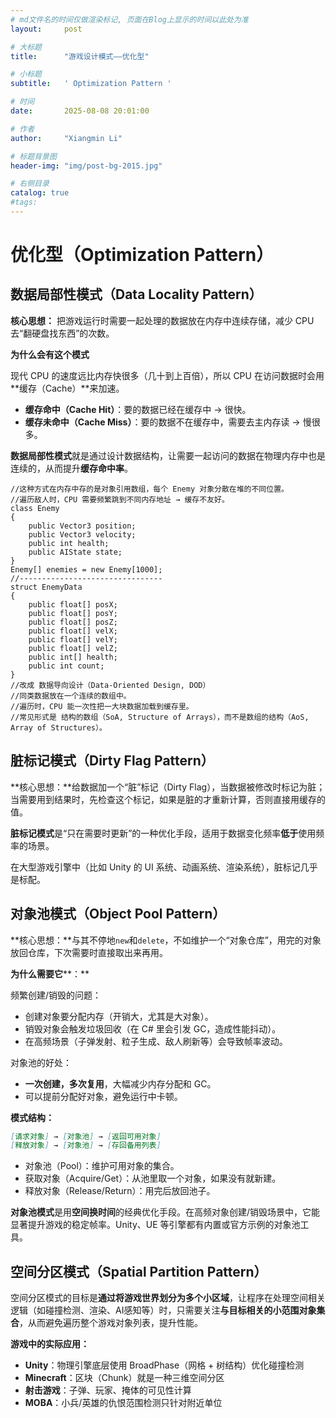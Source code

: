 ```yaml
---
# md文件名的时间仅做渲染标记, 页面在Blog上显示的时间以此处为准
layout:     post

# 大标题
title:      "游戏设计模式——优化型"

# 小标题
subtitle:   ' Optimization Pattern '

# 时间
date:       2025-08-08 20:01:00

# 作者
author:     "Xiangmin Li"

# 标题背景图
header-img: "img/post-bg-2015.jpg"

# 右侧目录
catalog: true
#tags:
---
```

<!--------------------以下为页面正文---------------------->

# 优化型（Optimization Pattern）

## 数据局部性模式（Data Locality Pattern）

**核心思想：** 把游戏运行时需要一起处理的数据放在内存中连续存储，减少 CPU 去“翻硬盘找东西”的次数。

**为什么会有这个模式**

现代 CPU 的速度远比内存快很多（几十到上百倍），所以 CPU 在访问数据时会用**缓存（Cache）**来加速。

- **缓存命中（Cache Hit）**：要的数据已经在缓存中 → 很快。
- **缓存未命中（Cache Miss）**：要的数据不在缓存中，需要去主内存读 → 慢很多。

**数据局部性模式**就是通过设计数据结构，让需要一起访问的数据在物理内存中也是连续的，从而提升**缓存命中率**。

```text 
//这种方式在内存中存的是对象引用数组，每个 Enemy 对象分散在堆的不同位置。
//遍历敌人时，CPU 需要频繁跳到不同内存地址 → 缓存不友好。
class Enemy
{
    public Vector3 position;
    public Vector3 velocity;
    public int health;
    public AIState state;
}
Enemy[] enemies = new Enemy[1000];
//--------------------------------
struct EnemyData
{
    public float[] posX;
    public float[] posY;
    public float[] posZ;
    public float[] velX;
    public float[] velY;
    public float[] velZ;
    public int[] health;
    public int count;
}
//改成 数据导向设计（Data-Oriented Design, DOD）
//同类数据放在一个连续的数组中。
//遍历时，CPU 能一次性把一大块数据加载到缓存里。
//常见形式是 结构的数组（SoA, Structure of Arrays），而不是数组的结构（AoS, Array of Structures）。
```


## 脏标记模式（Dirty Flag Pattern）

**核心思想：**给数据加一个“脏”标记（Dirty Flag），当数据被修改时标记为脏；当需要用到结果时，先检查这个标记，如果是脏的才重新计算，否则直接用缓存的值。

**脏标记模式**是“只在需要时更新”的一种优化手段，适用于数据变化频率**低于**使用频率的场景。

在大型游戏引擎中（比如 Unity 的 UI 系统、动画系统、渲染系统），脏标记几乎是标配。

## 对象池模式（Object Pool Pattern）

**核心思想：**与其不停地`new`和`delete`，不如维护一个“对象仓库”，用完的对象放回仓库，下次需要时直接取出来再用。

**为什么需要它****：**

频繁创建/销毁的问题：

- 创建对象要分配内存（开销大，尤其是大对象）。
- 销毁对象会触发垃圾回收（在 C# 里会引发 GC，造成性能抖动）。
- 在高频场景（子弹发射、粒子生成、敌人刷新等）会导致帧率波动。

对象池的好处：

- **一次创建，多次复用**，大幅减少内存分配和 GC。
- 可以提前分配好对象，避免运行中卡顿。

**模式结构：**

```markdown 
[请求对象] → [对象池] → [返回可用对象]
[释放对象] → [对象池] → [存回备用列表]
```


- 对象池（Pool）：维护可用对象的集合。
- 获取对象（Acquire/Get）：从池里取一个对象，如果没有就新建。
- 释放对象（Release/Return）：用完后放回池子。

**对象池模式**是用**空间换时间**的经典优化手段。在高频对象创建/销毁场景中，它能显著提升游戏的稳定帧率。Unity、UE 等引擎都有内置或官方示例的对象池工具。

## 空间分区模式（Spatial Partition Pattern）

空间分区模式的目标是**通过将游戏世界划分为多个小区域**，让程序在处理空间相关逻辑（如碰撞检测、渲染、AI感知等）时，只需要关注**与目标相关的小范围对象集合**，从而避免遍历整个游戏对象列表，提升性能。

**游戏中的实际应用：**

- **Unity**：物理引擎底层使用 BroadPhase（网格 + 树结构）优化碰撞检测
- **Minecraft**：区块（Chunk）就是一种三维空间分区
- **射击游戏**：子弹、玩家、掩体的可见性计算
- **MOBA**：小兵/英雄的仇恨范围检测只针对附近单位

